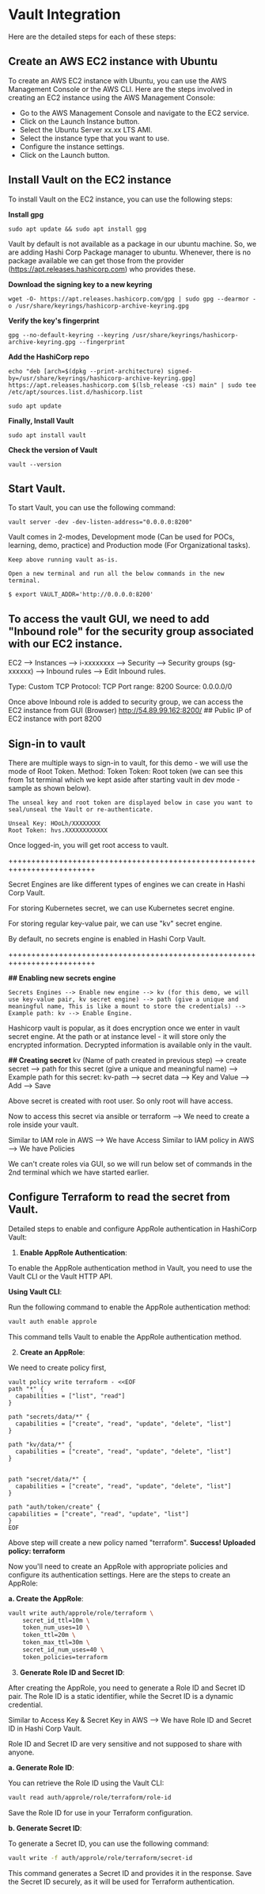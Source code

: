 # Vault Integration

Here are the detailed steps for each of these steps:

## Create an AWS EC2 instance with Ubuntu

To create an AWS EC2 instance with Ubuntu, you can use the AWS Management Console or the AWS CLI. Here are the steps involved in creating an EC2 instance using the AWS Management Console:

- Go to the AWS Management Console and navigate to the EC2 service.
- Click on the Launch Instance button.
- Select the Ubuntu Server xx.xx LTS AMI.
- Select the instance type that you want to use.
- Configure the instance settings.
- Click on the Launch button.

## Install Vault on the EC2 instance

To install Vault on the EC2 instance, you can use the following steps:

**Install gpg**

```
sudo apt update && sudo apt install gpg
```
Vault by default is not available as a package in our ubuntu machine. So, we are adding Hashi Corp Package manager to ubuntu. Whenever, there is no package available we can get those from the provider (https://apt.releases.hashicorp.com) who provides these.

**Download the signing key to a new keyring**

```
wget -O- https://apt.releases.hashicorp.com/gpg | sudo gpg --dearmor -o /usr/share/keyrings/hashicorp-archive-keyring.gpg
```

**Verify the key's fingerprint**

```
gpg --no-default-keyring --keyring /usr/share/keyrings/hashicorp-archive-keyring.gpg --fingerprint
```

**Add the HashiCorp repo**

```
echo "deb [arch=$(dpkg --print-architecture) signed-by=/usr/share/keyrings/hashicorp-archive-keyring.gpg] https://apt.releases.hashicorp.com $(lsb_release -cs) main" | sudo tee /etc/apt/sources.list.d/hashicorp.list
```

```
sudo apt update
```

**Finally, Install Vault**

```
sudo apt install vault
```

**Check the version of Vault**

```
vault --version
```

## Start Vault.

To start Vault, you can use the following command:

```
vault server -dev -dev-listen-address="0.0.0.0:8200"
```

Vault comes in 2-modes, Development mode (Can be used for POCs, learning, demo, practice) and Production mode (For Organizational tasks).

```
Keep above running vault as-is.

Open a new terminal and run all the below commands in the new terminal.

$ export VAULT_ADDR='http://0.0.0.0:8200'
```

## To access the vault GUI, we need to add "Inbound role" for the security group associated with our EC2 instance.
EC2 --> Instances --> i-xxxxxxxx --> Security --> Security groups (sg-xxxxxx) --> Inbound rules --> Edit Inbound rules.

Type:        Custom TCP
Protocol:    TCP
Port range:  8200
Source:      0.0.0.0/0

Once above Inbound role is added to security group, we can access the EC2 instance from GUI (Browser)
http://54.89.99.162:8200/   ## Public IP of EC2 instance with port 8200

## Sign-in to vault
There are multiple ways to sign-in to vault, for this demo - we will use the mode of Root Token.
Method: Token
Token: Root token (we can see this from 1st terminal which we kept aside after starting vault in dev mode - sample as shown below).

````
The unseal key and root token are displayed below in case you want to
seal/unseal the Vault or re-authenticate.

Unseal Key: HOoLh/XXXXXXXX
Root Token: hvs.XXXXXXXXXXXX
````
Once logged-in, you will get root access to vault.

+++++++++++++++++++++++++++++++++++++++++++++++++++++++++++++++++++++++++

Secret Engines are like different types of engines we can create in Hashi Corp Vault.

For storing Kubernetes secret, we can use Kubernetes secret engine.

For storing regular key-value pair, we can use "kv" secret engine.

By default, no secrets engine is enabled in Hashi Corp Vault.

+++++++++++++++++++++++++++++++++++++++++++++++++++++++++++++++++++++++++

**## Enabling new secrets engine**
````
Secrets Engines --> Enable new engine --> kv (for this demo, we will use key-value pair, kv secret engine) --> path (give a unique and meaningful name, This is like a mount to store the credentials) --> Example path: kv --> Enable Engine.

````
Hashicorp vault is popular, as it does encryption once we enter in vault secret engine. At the path or at instance level - it will store only the encrypted information. Decrypted information is available only in the vault.

**## Creating secret**
kv (Name of path created in previous step) --> create secret --> path for this secret (give a unique and meaningful name) --> Example path for this secret: kv-path --> secret data --> Key and Value --> Add --> Save

Above secret is created with root user. So only root will have access.

Now to access this secret via ansible or terraform --> We need to create a role inside your vault.

Similar to IAM role in AWS --> We have Access
Similar to IAM policy in AWS --> We have Policies

We can't create roles via GUI, so we will run below set of commands in the 2nd terminal which we have started earlier.

## Configure Terraform to read the secret from Vault.

Detailed steps to enable and configure AppRole authentication in HashiCorp Vault:

1. **Enable AppRole Authentication**:

To enable the AppRole authentication method in Vault, you need to use the Vault CLI or the Vault HTTP API.

**Using Vault CLI**:

Run the following command to enable the AppRole authentication method:

```bash
vault auth enable approle
```

This command tells Vault to enable the AppRole authentication method.

2. **Create an AppRole**:

We need to create policy first,

```
vault policy write terraform - <<EOF
path "*" {
  capabilities = ["list", "read"]
}

path "secrets/data/*" {
  capabilities = ["create", "read", "update", "delete", "list"]
}

path "kv/data/*" {
  capabilities = ["create", "read", "update", "delete", "list"]
}


path "secret/data/*" {
  capabilities = ["create", "read", "update", "delete", "list"]
}

path "auth/token/create" {
capabilities = ["create", "read", "update", "list"]
}
EOF
```
Above step will create a new policy named "terraform".
**Success! Uploaded policy: terraform**

Now you'll need to create an AppRole with appropriate policies and configure its authentication settings. Here are the steps to create an AppRole:

**a. Create the AppRole**:

```bash
vault write auth/approle/role/terraform \
    secret_id_ttl=10m \
    token_num_uses=10 \
    token_ttl=20m \
    token_max_ttl=30m \
    secret_id_num_uses=40 \
    token_policies=terraform
```

3. **Generate Role ID and Secret ID**:

After creating the AppRole, you need to generate a Role ID and Secret ID pair. The Role ID is a static identifier, while the Secret ID is a dynamic credential.

Similar to Access Key & Secret Key in AWS --> We have Role ID and Secret ID in Hashi Corp Vault.

Role ID and Secret ID are very sensitive and not supposed to share with anyone.

**a. Generate Role ID**:

You can retrieve the Role ID using the Vault CLI:

```bash
vault read auth/approle/role/terraform/role-id
```

Save the Role ID for use in your Terraform configuration.

**b. Generate Secret ID**:

To generate a Secret ID, you can use the following command:

```bash
vault write -f auth/approle/role/terraform/secret-id
   ```

This command generates a Secret ID and provides it in the response. Save the Secret ID securely, as it will be used for Terraform authentication.
